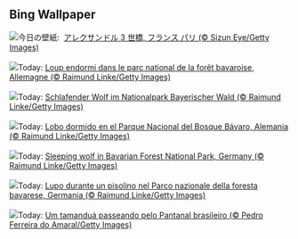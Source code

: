 ## Bing Wallpaper
![](https://www.bing.com/th?id=OHR.ParisBridge_JA-JP7502194315_UHD.jpg&w=1000)今日の壁紙: &nbsp;[アレクサンドル 3 世橋, フランス パリ (© Sizun Eye/Getty Images)](https://www.bing.com/th?id=OHR.ParisBridge_JA-JP7502194315_UHD.jpg)
<br><br/>
![](https://www.bing.com/th?id=OHR.SleepyWolf_FR-FR3759485122_UHD.jpg&w=1000)Today: [Loup endormi dans le parc national de la forêt bavaroise, Allemagne (© Raimund Linke/Getty Images)](https://www.bing.com/th?id=OHR.SleepyWolf_FR-FR3759485122_UHD.jpg)
<br><br/>
![](https://www.bing.com/th?id=OHR.SleepyWolf_DE-DE6606781162_UHD.jpg&w=1000)Today: [Schlafender Wolf im Nationalpark Bayerischer Wald (© Raimund Linke/Getty Images)](https://www.bing.com/th?id=OHR.SleepyWolf_DE-DE6606781162_UHD.jpg)
<br><br/>
![](https://www.bing.com/th?id=OHR.SleepyWolf_ES-ES1847599512_UHD.jpg&w=1000)Today: [Lobo dormido en el Parque Nacional del Bosque Bávaro, Alemania (© Raimund Linke/Getty Images)](https://www.bing.com/th?id=OHR.SleepyWolf_ES-ES1847599512_UHD.jpg)
<br><br/>
![](https://www.bing.com/th?id=OHR.SleepyWolf_EN-GB2239080031_UHD.jpg&w=1000)Today: [Sleeping wolf in Bavarian Forest National Park, Germany (© Raimund Linke/Getty Images)](https://www.bing.com/th?id=OHR.SleepyWolf_EN-GB2239080031_UHD.jpg)
<br><br/>
![](https://www.bing.com/th?id=OHR.SleepyWolf_IT-IT5699370388_UHD.jpg&w=1000)Today: [Lupo durante un pisolino nel Parco nazionale della foresta bavarese, Germania (© Raimund Linke/Getty Images)](https://www.bing.com/th?id=OHR.SleepyWolf_IT-IT5699370388_UHD.jpg)
<br><br/>
![](https://www.bing.com/th?id=OHR.GiantAnteaterBR_PT-BR0815796970_UHD.jpg&w=1000)Today: [Um tamanduá passeando pelo Pantanal brasileiro (© Pedro Ferreira do Amaral/Getty Images)](https://www.bing.com/th?id=OHR.GiantAnteaterBR_PT-BR0815796970_UHD.jpg)
<br><br/>
